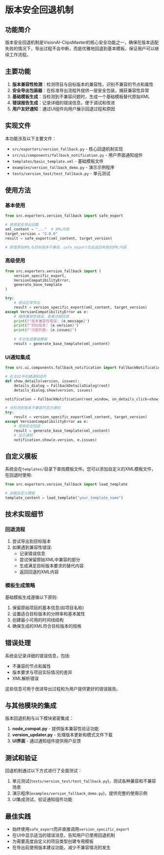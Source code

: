# 版本安全回退机制

## 功能简介

版本安全回退机制是VisionAI-ClipsMaster的核心安全功能之一，确保在版本适配失败的情况下，导出过程不会中断，而是优雅地回退到基本模板，保证用户可以继续工作流程。

## 主要功能

1. **版本兼容性检测**：检测项目与目标版本的兼容性，识别不兼容的节点和属性
2. **安全导出包装器**：在标准导出流程外提供一层安全包装，捕获兼容性异常
3. **基础模板生成**：当检测到不兼容问题时，生成一个基础模板替代原始XML
4. **错误报告生成**：记录详细的错误信息，便于调试和改进
5. **用户友好通知**：通过UI组件向用户展示回退过程和原因

## 实现文件

本功能涉及以下主要文件：

- `src/exporters/version_fallback.py` - 核心回退机制实现
- `src/ui/components/fallback_notification.py` - 用户界面通知组件
- `templates/basic_template.xml` - 基础模板文件
- `examples/version_fallback_demo.py` - 演示示例程序
- `tests/version_test/test_fallback.py` - 单元测试

## 使用方法

### 基本使用

```python
from src.exporters.version_fallback import safe_export

# 使用安全导出函数
xml_content = "..."  # XML内容
target_version = "2.0.0"
result = safe_export(xml_content, target_version)

# 即使原始XML与目标版本不兼容，safe_export也会返回有效的XML内容
```

### 高级使用

```python
from src.exporters.version_fallback import (
    version_specific_export, 
    VersionCompatibilityError,
    generate_base_template
)

try:
    # 尝试正常导出
    result = version_specific_export(xml_content, target_version)
except VersionCompatibilityError as e:
    # 捕获兼容性错误，查看详细信息
    print(f"版本兼容性错误: {e.message}")
    print(f"目标版本: {e.version}")
    print(f"问题列表: {e.issues}")
    
    # 手动生成基础模板
    result = generate_base_template(xml_content)
```

### UI通知集成

```python
from src.ui.components.fallback_notification import FallbackNotification, FallbackDetailsDialog

# 在主UI中创建通知组件
def show_details(version, issues):
    details_dialog = FallbackDetailsDialog(root)
    details_dialog.show(version, issues)

notification = FallbackNotification(root_window, on_details_click=show_details)

# 当检测到版本不兼容时显示通知
try:
    result = version_specific_export(xml_content, target_version)
except VersionCompatibilityError as e:
    # 使用安全回退
    result = generate_base_template(xml_content)
    # 显示通知
    notification.show(e.version, e.issues)
```

## 自定义模板

系统会在`templates/`目录下查找模板文件。您可以添加自定义的XML模板文件，在回退时使用:

```python
from src.exporters.version_fallback import load_template

# 加载自定义模板
template_content = load_template("your_template_name")
```

## 技术实现细节

### 回退流程

1. 尝试导出到目标版本
2. 如果遇到兼容性错误:
   - 记录错误信息
   - 尝试保留原始XML中兼容的部分
   - 生成满足目标版本要求的替代内容
   - 返回回退的XML内容

### 模板生成策略

基础模板生成遵循以下原则:

1. 保留原始项目的基本信息(如项目名称)
2. 设置适合目标版本的分辨率和基本属性
3. 创建最小可用的时间线结构
4. 确保生成的XML符合目标版本的规格

## 错误处理

系统会记录详细的错误信息，包括:

- 不兼容的节点和属性
- 版本要求与项目实际情况的差异
- XML解析错误

这些信息可用于改进导出过程和为用户提供更好的错误报告。

## 与其他模块的集成

版本回退机制与以下模块紧密集成：

1. **node_compat.py** - 提供版本兼容性验证功能
2. **version_updater.py** - 处理版本更新和模式文件下载
3. **UI界面** - 通过通知组件提供用户反馈

## 测试和验证

回退机制通过以下方式进行了全面测试：

1. 单元测试(`tests/version_test/test_fallback.py`)，测试各种兼容和不兼容场景
2. 演示程序(`examples/version_fallback_demo.py`)，提供完整的使用示例
3. UI集成测试，验证通知组件功能

## 最佳实践

- 始终使用`safe_export`而非直接调用`version_specific_export`
- 在UI中显示适当的错误消息，告知用户已使用回退机制
- 为需要高度自定义的项目类型创建专用模板
- 在导出前使用版本建议功能，减少不兼容情况的发生 